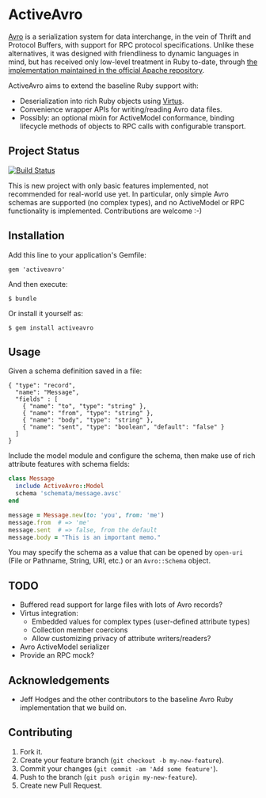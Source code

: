 ActiveAvro
==========

[Avro] is a serialization system for data interchange, in the vein of Thrift and
Protocol Buffers, with support for RPC protocol specifications. Unlike these
alternatives, it was designed with friendliness to dynamic languages in mind,
but has received only low-level treatment in Ruby to-date, through [the
implementation maintained in the official Apache repository][avro-ruby].

ActiveAvro aims to extend the baseline Ruby support with:

  - Deserialization into rich Ruby objects using [Virtus].
  - Convenience wrapper APIs for writing/reading Avro data files.
  - Possibly: an optional mixin for ActiveModel conformance, binding lifecycle
    methods of objects to RPC calls with configurable transport.

[Avro]: http://avro.apache.org/
[avro-ruby]: https://github.com/apache/avro/tree/trunk/lang/ruby
[Virtus]: https://github.com/solnic/virtus


Project Status
--------------

[![Build Status](https://travis-ci.org/ches/activeavro.svg)](https://travis-ci.org/ches/activeavro)

This is new project with only basic features implemented, not recommended for
real-world use yet. In particular, only simple Avro schemas are supported (no
complex types), and no ActiveModel or RPC functionality is implemented.
Contributions are welcome :-)


Installation
------------

Add this line to your application's Gemfile:

    gem 'activeavro'

And then execute:

    $ bundle

Or install it yourself as:

    $ gem install activeavro


Usage
-----

Given a schema definition saved in a file:

    { "type": "record",
      "name": "Message",
      "fields" : [
        { "name": "to", "type": "string" },
        { "name": "from", "type": "string" },
        { "name": "body", "type": "string" },
        { "name": "sent", "type": "boolean", "default": "false" }
      ]
    }

Include the model module and configure the schema, then make use of rich
attribute features with schema fields:

```ruby
class Message
  include ActiveAvro::Model
  schema 'schemata/message.avsc'
end

message = Message.new(to: 'you', from: 'me')
message.from  # => 'me'
message.sent  # => false, from the default
message.body = "This is an important memo."
```

You may specify the schema as a value that can be opened by `open-uri` (File or
Pathname, String, URI, etc.) or an `Avro::Schema` object.


TODO
----

- Buffered read support for large files with lots of Avro records?
- Virtus integration:
  - Embedded values for complex types (user-defined attribute types)
  - Collection member coercions
  - Allow customizing privacy of attribute writers/readers?
- Avro ActiveModel serializer
- Provide an RPC mock?


Acknowledgements
----------------

- Jeff Hodges and the other contributors to the baseline Avro Ruby
  implementation that we build on.


Contributing
------------

1. Fork it.
2. Create your feature branch (`git checkout -b my-new-feature`).
3. Commit your changes (`git commit -am 'Add some feature'`).
4. Push to the branch (`git push origin my-new-feature`).
5. Create new Pull Request.

